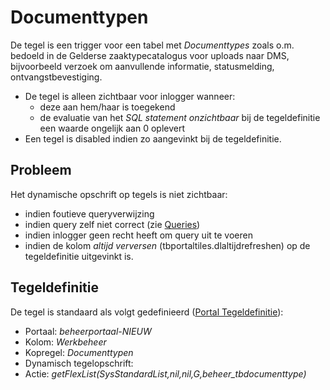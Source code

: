 # Documenttypen

De tegel is een trigger voor een tabel met *Documenttypes* zoals o.m. bedoeld in de Gelderse zaaktypecatalogus voor uploads naar DMS, bijvoorbeeld verzoek om aanvullende informatie, statusmelding, ontvangstbevestiging.

  * De tegel is alleen zichtbaar voor inlogger wanneer: 
    * deze aan hem/haar is toegekend 
    * de evaluatie van het *SQL statement onzichtbaar* bij de tegeldefinitie een waarde ongelijk aan 0 oplevert
  * Een tegel is disabled indien zo aangevinkt bij de tegeldefinitie.

## Probleem

Het dynamische opschrift op tegels is niet zichtbaar:

  * indien foutieve queryverwijzing 
  * indien query zelf niet correct (zie [Queries](/docs/instellen_inrichten/queries.md))
  * indien inlogger geen recht heeft om query uit te voeren 
  * indien de kolom *altijd verversen* (tbportaltiles.dlaltijdrefreshen) op de tegeldefinitie uitgevinkt is.

## Tegeldefinitie

De tegel is standaard als volgt gedefinieerd ([Portal Tegeldefinitie](/docs/instellen_inrichten/portaldefinitie/portal_tegel.md)):

  * Portaal: *beheerportaal-NIEUW*
  * Kolom: *Werkbeheer*
  * Kopregel: *Documenttypen*
  * Dynamisch tegelopschrift: 
  * Actie: *getFlexList(SysStandardList,nil,nil,G,beheer_tbdocumenttype)*

